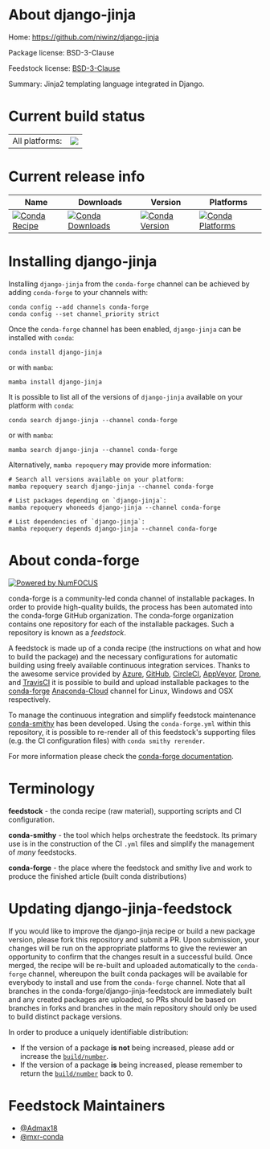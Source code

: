 About django-jinja
==================

Home: https://github.com/niwinz/django-jinja

Package license: BSD-3-Clause

Feedstock license: [BSD-3-Clause](https://github.com/conda-forge/django-jinja-feedstock/blob/main/LICENSE.txt)

Summary: Jinja2 templating language integrated in Django.

Current build status
====================


<table><tr><td>All platforms:</td>
    <td>
      <a href="https://dev.azure.com/conda-forge/feedstock-builds/_build/latest?definitionId=15134&branchName=main">
        <img src="https://dev.azure.com/conda-forge/feedstock-builds/_apis/build/status/django-jinja-feedstock?branchName=main">
      </a>
    </td>
  </tr>
</table>

Current release info
====================

| Name | Downloads | Version | Platforms |
| --- | --- | --- | --- |
| [![Conda Recipe](https://img.shields.io/badge/recipe-django--jinja-green.svg)](https://anaconda.org/conda-forge/django-jinja) | [![Conda Downloads](https://img.shields.io/conda/dn/conda-forge/django-jinja.svg)](https://anaconda.org/conda-forge/django-jinja) | [![Conda Version](https://img.shields.io/conda/vn/conda-forge/django-jinja.svg)](https://anaconda.org/conda-forge/django-jinja) | [![Conda Platforms](https://img.shields.io/conda/pn/conda-forge/django-jinja.svg)](https://anaconda.org/conda-forge/django-jinja) |

Installing django-jinja
=======================

Installing `django-jinja` from the `conda-forge` channel can be achieved by adding `conda-forge` to your channels with:

```
conda config --add channels conda-forge
conda config --set channel_priority strict
```

Once the `conda-forge` channel has been enabled, `django-jinja` can be installed with `conda`:

```
conda install django-jinja
```

or with `mamba`:

```
mamba install django-jinja
```

It is possible to list all of the versions of `django-jinja` available on your platform with `conda`:

```
conda search django-jinja --channel conda-forge
```

or with `mamba`:

```
mamba search django-jinja --channel conda-forge
```

Alternatively, `mamba repoquery` may provide more information:

```
# Search all versions available on your platform:
mamba repoquery search django-jinja --channel conda-forge

# List packages depending on `django-jinja`:
mamba repoquery whoneeds django-jinja --channel conda-forge

# List dependencies of `django-jinja`:
mamba repoquery depends django-jinja --channel conda-forge
```


About conda-forge
=================

[![Powered by
NumFOCUS](https://img.shields.io/badge/powered%20by-NumFOCUS-orange.svg?style=flat&colorA=E1523D&colorB=007D8A)](https://numfocus.org)

conda-forge is a community-led conda channel of installable packages.
In order to provide high-quality builds, the process has been automated into the
conda-forge GitHub organization. The conda-forge organization contains one repository
for each of the installable packages. Such a repository is known as a *feedstock*.

A feedstock is made up of a conda recipe (the instructions on what and how to build
the package) and the necessary configurations for automatic building using freely
available continuous integration services. Thanks to the awesome service provided by
[Azure](https://azure.microsoft.com/en-us/services/devops/), [GitHub](https://github.com/),
[CircleCI](https://circleci.com/), [AppVeyor](https://www.appveyor.com/),
[Drone](https://cloud.drone.io/welcome), and [TravisCI](https://travis-ci.com/)
it is possible to build and upload installable packages to the
[conda-forge](https://anaconda.org/conda-forge) [Anaconda-Cloud](https://anaconda.org/)
channel for Linux, Windows and OSX respectively.

To manage the continuous integration and simplify feedstock maintenance
[conda-smithy](https://github.com/conda-forge/conda-smithy) has been developed.
Using the ``conda-forge.yml`` within this repository, it is possible to re-render all of
this feedstock's supporting files (e.g. the CI configuration files) with ``conda smithy rerender``.

For more information please check the [conda-forge documentation](https://conda-forge.org/docs/).

Terminology
===========

**feedstock** - the conda recipe (raw material), supporting scripts and CI configuration.

**conda-smithy** - the tool which helps orchestrate the feedstock.
                   Its primary use is in the construction of the CI ``.yml`` files
                   and simplify the management of *many* feedstocks.

**conda-forge** - the place where the feedstock and smithy live and work to
                  produce the finished article (built conda distributions)


Updating django-jinja-feedstock
===============================

If you would like to improve the django-jinja recipe or build a new
package version, please fork this repository and submit a PR. Upon submission,
your changes will be run on the appropriate platforms to give the reviewer an
opportunity to confirm that the changes result in a successful build. Once
merged, the recipe will be re-built and uploaded automatically to the
`conda-forge` channel, whereupon the built conda packages will be available for
everybody to install and use from the `conda-forge` channel.
Note that all branches in the conda-forge/django-jinja-feedstock are
immediately built and any created packages are uploaded, so PRs should be based
on branches in forks and branches in the main repository should only be used to
build distinct package versions.

In order to produce a uniquely identifiable distribution:
 * If the version of a package **is not** being increased, please add or increase
   the [``build/number``](https://docs.conda.io/projects/conda-build/en/latest/resources/define-metadata.html#build-number-and-string).
 * If the version of a package **is** being increased, please remember to return
   the [``build/number``](https://docs.conda.io/projects/conda-build/en/latest/resources/define-metadata.html#build-number-and-string)
   back to 0.

Feedstock Maintainers
=====================

* [@Admax18](https://github.com/Admax18/)
* [@mxr-conda](https://github.com/mxr-conda/)

